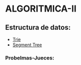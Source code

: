 # ALGORITMICA-II
## Estructura de datos:

- [Trie](Trie)
- [Segment Tree](Segment_Tree)
### Probelmas-Jueces:
